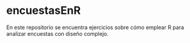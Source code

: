 # encuestasEnR
En este repositorio se encuentra ejercicios sobre cómo emplear R para analizar encuestas con diseño complejo.
